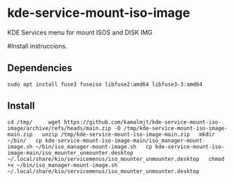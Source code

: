 # kde-service-mount-iso-image
KDE Services menu for mount ISOS and DISK IMG

#Install instruccions.

Dependencies
------------
`sudo apt install fuse3 fuseiso libfuse2:amd64 libfuse3-3:amd64`

Install
-------
`cd /tmp/    
wget https://github.com/kamalmjt/kde-service-mount-iso-image/archive/refs/heads/main.zip -O /tmp/kde-service-mount-iso-image-main.zip  
unzip /tmp/kde-service-mount-iso-image-main.zip  
mkdir ~/bin/  
cp kde-service-mount-iso-image-main/iso_manager-mount-image.sh ~/bin/iso_manager-mount-image.sh  
cp kde-service-mount-iso-image-main/iso_mounter_unmounter.desktop ~/.local/share/kio/servicemenus/iso_mounter_unmounter.desktop  
chmod +x ~/bin/iso_manager-mount-image.sh ~/.local/share/kio/servicemenus/iso_mounter_unmounter.desktop
`
